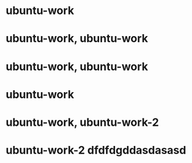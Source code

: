 # ubuntu-work
# ubuntu-work, ubuntu-work
# ubuntu-work, ubuntu-work
# ubuntu-work
# ubuntu-work, ubuntu-work-2
# ubuntu-work-2 dfdfdgddasdasasd
